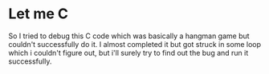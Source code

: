 # Let me C

So I tried to debug this C code which was basically a hangman game but couldn't successfully do it. I almost completed it but got struck in some loop which i couldn't figure out, but i'll surely try to find out the bug and run it successfully.
